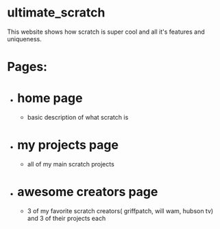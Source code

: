 # ultimate_scratch
This website shows how scratch is super cool and all it's features and uniqueness.
# Pages:
- # home page
    - basic description of what scratch is
- # my projects page
    - all of my main scratch projects
- # awesome creators page
    - 3 of my favorite scratch creators( griffpatch, will wam, hubson tv) and 3 of their projects each
